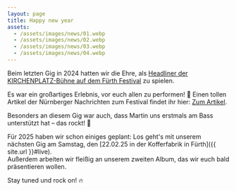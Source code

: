 ```yaml
---
layout: page
title: Happy new year
assets:
  - /assets/images/news/01.webp
  - /assets/images/news/02.webp
  - /assets/images/news/03.webp
  - /assets/images/news/04.webp
---
```


Beim letzten Gig in 2024 hatten wir die Ehre, als [Headliner der KIRCHENPLATZ-Bühne auf dem Fürth Festival](https://www.fuerth-festival.com/kirchenplatz-st-michael/freitag#c210) zu spielen.   

Es war ein großartiges Erlebnis, vor euch allen zu performen! 🎸 Einen tollen Artikel der Nürnberger Nachrichten zum Festival findet ihr hier: [Zum Artikel](https://www.nn.de/fuerth/nach-dem-em-dampfer-prachtige-stimmung-und-reichlich-musik-beim-furth-festival-1.14333301).   

Besonders an diesem Gig war auch, dass Martin uns erstmals am Bass unterstützt hat – das rockt! 🤘   

Für 2025 haben wir schon einiges geplant: Los geht's mit unserem
nächsten Gig am Samstag, den
[22.02.25 in der Kofferfabrik in Fürth]({{ site.url }}#live).   
Außerdem arbeiten wir fleißig an unserem zweiten Album, das wir euch
bald präsentieren wollen.   

Stay tuned und rock on! 🔥